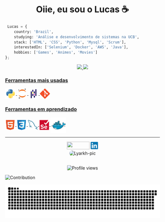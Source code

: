  
 <h1 align = "center"/>  Oiie, eu sou o Lucas ☕️</h1>
 
 ```python
  Lucas = {
     country: 'Brazil',
     studying: 'Análise e desenvolvimento de sistemas na UCB',
     stack: ['HTML', 'CSS', 'Python', 'Mysql', 'Scrum'],    
     interestedIn: ['Selenium', 'Docker', 'AWS', 'Java'],
     hobbies: ['Games', 'Animes', 'Movies']
 };
```
  
  
<!-- - 👨‍🎓 Sou estudante de análise e desenvolvimento de sistemas na UCB. -->
<!-- - 🧠 Atualmente estou estudando data science com python, e automação de processos. -->


<div align="center">
  <a href="https://github.com/Lyarkh">
  <img height="150em" src="https://github-readme-stats.vercel.app/api?username=Lyarkh&show_icons=true&theme=dark&include_all_commits=false&count_private=true"/>
  <img height="150em" src="https://github-readme-stats.vercel.app/api/top-langs/?username=Lyarkh&layout=compact&langs_count=8&theme=dark"/>
</div>
 
<div align="left" style="display: inline">
 
 <h3>Ferramentas mais usadas</h3> 
 
  <img align="center"  alt="Lyarkh-Pyhton" height="35" width="35" src="https://github.com/devicons/devicon/blob/v2.15.1/icons/python/python-original.svg">
  <img align="center" alt="Lyarkh-Jupyter" height="33" width="33"  src="https://github.com/devicons/devicon/blob/v2.15.1/icons/jupyter/jupyter-original.svg">
  <img align="center" alt="Lyarkh-PANDAS" height="33" width="33"  src="https://github.com/devicons/devicon/blob/v2.15.1/icons/pandas/pandas-original.svg">
  <img align="center" alt="Lyarkh-GIT" height="33" width="33"  src="https://github.com/devicons/devicon/blob/v2.15.1/icons/git/git-original.svg">
</div>
<br>

   
 
  
  
 <div align="left" style="display: inline">
  
  <h3>Ferramentas em aprendizado</h3>
  
  <img align="center" alt="Lyarkh-HTML" height="33" width="33" src="https://github.com/devicons/devicon/blob/v2.15.1/icons/html5/html5-original.svg">
  <img align="center" alt="Lyarkh-CSS" height="33" width="33"  src="https://github.com/devicons/devicon/blob/v2.15.1/icons/css3/css3-original.svg">
  <img align="center" alt="Lyarkh-MYSQL" height="33" width="33"  src="https://github.com/devicons/devicon/blob/master/icons/mysql/mysql-original.svg">  
  <img align="center" alt="Lyarkh-SELENIUM" height="33" width="33"  src="https://github.com/devicons/devicon/blob/master/icons/selenium/selenium-original.svg">
  <img align="center" alt="Lyarkh-DOCKER" height="50" width="50"  src="https://github.com/devicons/devicon/blob/master/icons/docker/docker-original.svg">
 </div>
  
---
 
 <div align ="center" display="inline-block"> 
    <a href = "mailto:lcemanuel.emanuel@gmail.com"><img src="https://img.shields.io/badge/-Gmail-%23333?style=for-the-badge&logo=gmail&logoColor=white" target="_blank" height="25" width="74"></a>
    <a href="https://www.linkedin.com/in/lucasemanuelsilva/" target="_blank"><img src="https://github.com/devicons/devicon/blob/v2.15.1/icons/linkedin/linkedin-original.svg" target="_blank" height="25"></a> 
 </div>
 
<div align="center" display="inline-block">
    <img align="center" alt="Lyarkh-pic" height="170" style="border-radius:100px;"  src="https://cdn.discordapp.com/attachments/884155938985111702/919947401568067584/o_eu.png" style="border-radius: 5px solid"> 
</div>
 

 <br>
 <p align="center"> <img src="https://komarev.com/ghpvc/?username=Lyarkh&color=blueviolet" alt="Profile views"/> </p>
  
  ![Contribution](https://activity-graph.herokuapp.com/graph?username=Lyarkh&theme=gotham&hide_border=true&area=true)
 
 <div align="center">
  
  ![Snake animation](https://github.com/Lyarkh/Lyarkh/blob/output/github-contribution-grid-snake.svg)
  
  </div>
